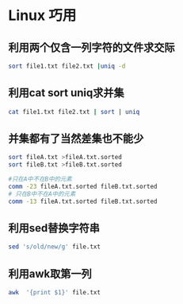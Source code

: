 <!--
 * @Author: albertxin albert_xin@qq.com
 * @Date: 2024-07-26 16:06:00
 * @LastEditors: albertxin albert_xin@qq.com
 * @LastEditTime: 2024-07-26 18:31:33
 * @FilePath: /shixinblog/blog/linux巧用.md
 * Copyright (c) albertxin by albert_xin@qq.com, All Rights Reserved. 
-->
# Linux 巧用


## 利用两个仅含一列字符的文件求交际
```bash
sort file1.txt file2.txt |uniq -d
```

## 利用cat sort uniq求并集
```bash
cat file1.txt file2.txt | sort | uniq
```
## 并集都有了当然差集也不能少
```bash
sort fileA.txt >fileA.txt.sorted
sort fileB.txt >fileB.txt.sorted

#只在A中不在B中的元素
comm -23 fileA.txt.sorted fileB.txt.sorted
# 只在B中不在A中的元素
comm -13 fileA.txt.sorted fileB.txt.sorted

```
## 利用sed替换字符串
```bash
sed 's/old/new/g' file.txt
```

## 利用awk取第一列
```bash
awk  '{print $1}' file.txt
```

